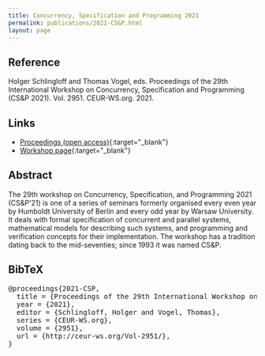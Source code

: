 ```yaml
---
title: Concurrency, Specification and Programming 2021
permalink: publications/2021-CS&P.html
layout: page
---
```


## Reference
Holger Schlingloff and Thomas Vogel, eds. Proceedings of the 29th International Workshop on Concurrency, Specification and Programming (CS&P 2021). Vol. 2951. CEUR-WS.org. 2021.

## Links
* [Proceedings (open access)](http://ceur-ws.org/Vol-2951/){:target="_blank"}
* [Workshop page](https://www2.informatik.hu-berlin.de/csp2021/){:target="_blank"}

## Abstract
The 29th workshop on Concurrency, Specification, and Programming 2021 (CS&P'21) is one of a series of seminars formerly organised every even year by Humboldt University of Berlin and every odd year by Warsaw University. It deals with formal specification of concurrent and parallel systems, mathematical models for describing such systems, and programming and verification concepts for their implementation. The workshop has a tradition dating back to the mid-seventies; since 1993 it was named CS&P.

## BibTeX

<div class="bibtex">
<pre>@proceedings{2021-CSP,
  title = {Proceedings of the 29th International Workshop on Concurrency, Specification and Programming (CS\&P 2021)},
  year = {2021},
  editor = {Schlingloff, Holger and Vogel, Thomas},
  series = {CEUR-WS.org},
  volume = {2951},
  url = {http://ceur-ws.org/Vol-2951/},
}
</pre>
</div>
